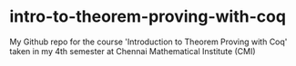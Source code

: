 # intro-to-theorem-proving-with-coq
My Github repo for the course 'Introduction to Theorem Proving with Coq' taken in my 4th semester at Chennai Mathematical Institute (CMI)
